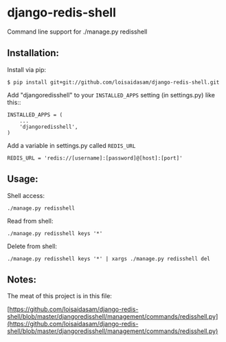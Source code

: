 django-redis-shell
==================

Command line support for ./manage.py redisshell

## Installation:

Install via pip:

    $ pip install git+git://github.com/loisaidasam/django-redis-shell.git


Add "djangoredisshell" to your `INSTALLED_APPS` setting (in settings.py) like this::

    INSTALLED_APPS = (
        ...
        'djangoredisshell',
    )

Add a variable in settings.py called `REDIS_URL`

    REDIS_URL = 'redis://[username]:[password]@[host]:[port]'


## Usage:

Shell access:

    ./manage.py redisshell

Read from shell:

    ./manage.py redisshell keys '*'

Delete from shell:

    ./manage.py redisshell keys '*' | xargs ./manage.py redisshell del


## Notes:

The meat of this project is in this file:

[https://github.com/loisaidasam/django-redis-shell/blob/master/djangoredisshell/management/commands/redisshell.py](https://github.com/loisaidasam/django-redis-shell/blob/master/djangoredisshell/management/commands/redisshell.py)
